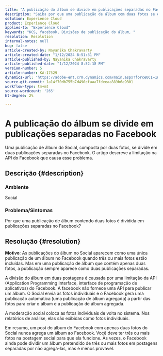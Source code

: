 ```yaml
---
title: "A publicação do álbum se divide em publicações separadas no Facebook"
description: "Saiba por que uma publicação de álbum com duas fotos se divide em publicações separadas no Facebook. Isso é causado por uma limitação na API do Facebook."
solution: Experience Cloud
product: Experience Cloud
applies-to: "Experience Cloud"
keywords: "KCS, facebook, Divisões de publicação do álbum, "
resolution: Resolution
internal-notes: null
bug: false
article-created-by: Nayanika Chakravarty
article-created-date: "1/12/2024 8:51:31 PM"
article-published-by: Nayanika Chakravarty
article-published-date: "1/12/2024 8:52:18 PM"
version-number: 5
article-number: KA-17529
dynamics-url: "https://adobe-ent.crm.dynamics.com/main.aspx?forceUCI=1&pagetype=entityrecord&etn=knowledgearticle&id=2dac1858-8cb1-ee11-a569-6045bd0063aa"
source-git-commit: 1a14f70db755b7d490cfaaa7fdeeaa889b6a9301
workflow-type: tm+mt
source-wordcount: '265'
ht-degree: 2%

---
```


# A publicação do álbum se divide em publicações separadas no Facebook


Uma publicação de álbum do Social, composta por duas fotos, se divide em duas publicações separadas no Facebook. O artigo descreve a limitação na API do Facebook que causa esse problema.

## Descrição {#description}


### <b>Ambiente</b>

Social

### <b>Problema/Sintomas</b>

Por que uma publicação de álbum contendo duas fotos é dividida em publicações separadas no Facebook?


## Resolução {#resolution}

<b>Motivo:</b>
As publicações do álbum no Social aparecem como uma única publicação de um álbum no Facebook quando três ou mais fotos estão incluídas. Mas em uma publicação de álbum que contém apenas duas fotos, a publicação sempre aparece como duas publicações separadas.

A divisão do álbum em duas postagens é causada por uma limitação da API (Application Programming Interface, interface de programação de aplicativos) do Facebook. A facebook não fornece uma API para publicar um álbum. O Social envia as fotos individuais e o Facebook gera uma publicação automática (uma publicação de álbum agregada) a partir das fotos para criar o álbum e a publicação de álbum agregada.

A moderação social coloca as fotos individuais de volta no sistema. Nos relatórios de análise, elas são exibidas como fotos individuais.

Em resumo, um post do álbum do Facebook com apenas duas fotos do Social nunca agrega um álbum ao Facebook. Você deve ter três ou mais fotos na postagem social para que ela funcione. Às vezes, o Facebook ainda pode dividir um álbum pretendido de três ou mais fotos em postagens separadas por não agregá-las, mas é menos provável.
